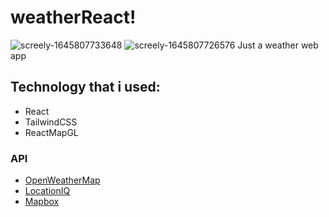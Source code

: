 # weatherReact!
![screely-1645807733648](https://user-images.githubusercontent.com/32587372/155754797-24796e2a-aae8-4bee-a224-859a496fa33a.png)
![screely-1645807726576](https://user-images.githubusercontent.com/32587372/155754399-5862ea75-11a3-412f-98b5-ab9437a403f4.png)
Just a weather web app


## Technology that i used:
- React
- TailwindCSS
- ReactMapGL

### API
- [OpenWeatherMap](https://openweathermap.org/api)
- [LocationIQ](https://locationiq.com/)
- [Mapbox](https://www.mapbox.com/)
